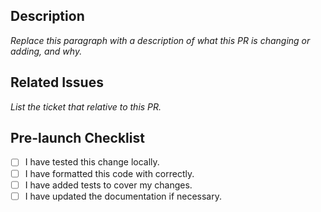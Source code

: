 ## Description

_Replace this paragraph with a description of what this PR is changing or adding, and why._

## Related Issues

_List the ticket that relative to this PR._

## Pre-launch Checklist

- [ ] I have tested this change locally.
- [ ] I have formatted this code with correctly.
- [ ] I have added tests to cover my changes.
- [ ] I have updated the documentation if necessary.